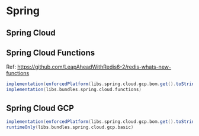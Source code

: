 # Spring

## Spring Cloud

## Spring Cloud Functions

Ref: https://github.com/LeapAheadWithRedis6-2/redis-whats-new-functions

```gradle
implementation(enforcedPlatform(libs.spring.cloud.gcp.bom.get().toString()))
implementation(libs.bundles.spring.cloud.functions)
```

## Spring Cloud GCP

```gradle
implementation(enforcedPlatform(libs.spring.cloud.gcp.bom.get().toString()))
runtimeOnly(libs.bundles.spring.cloud.gcp.basic)
```
